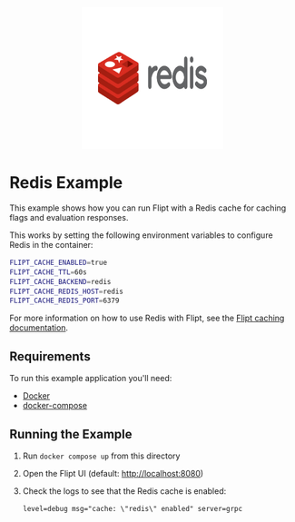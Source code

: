 <p align="center">
    <img src="../images/logos/redis.svg" alt="Redis" width=250 height=250 />
</p>

# Redis Example

This example shows how you can run Flipt with a Redis cache for caching flags and evaluation responses.

This works by setting the following environment variables to configure Redis in the container:

```bash
FLIPT_CACHE_ENABLED=true
FLIPT_CACHE_TTL=60s
FLIPT_CACHE_BACKEND=redis
FLIPT_CACHE_REDIS_HOST=redis
FLIPT_CACHE_REDIS_PORT=6379
```

For more information on how to use Redis with Flipt, see the [Flipt caching documentation](https://flipt.io/docs/configuration#caching).

## Requirements

To run this example application you'll need:

* [Docker](https://docs.docker.com/install/)
* [docker-compose](https://docs.docker.com/compose/install/)

## Running the Example

1. Run `docker compose up` from this directory
1. Open the Flipt UI (default: [http://localhost:8080](http://localhost:8080))
1. Check the logs to see that the Redis cache is enabled:

    ```console
    level=debug msg="cache: \"redis\" enabled" server=grpc
    ```
